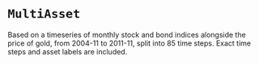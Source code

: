 # `MultiAsset`

Based on a timeseries of monthly stock and bond indices alongside the price of gold, from 2004-11 to 2011-11, split into 85 time steps. Exact time steps and asset labels are included.

